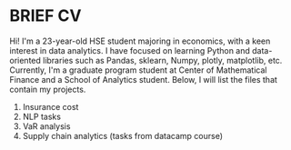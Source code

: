 # BRIEF CV

Hi! I'm a 23-year-old HSE student majoring in economics, with a keen interest in data analytics. 
I have focused on learning Python and data-oriented libraries such as Pandas, sklearn, Numpy, plotly, matplotlib, etc.
Currently, I'm a graduate program student at Center of Mathematical Finance and a School of Analytics student. 
Below, I will list the files that contain my projects.

1. Insurance cost 
2. NLP tasks 
3. VaR analysis
4. Supply chain analytics (tasks from datacamp course)
